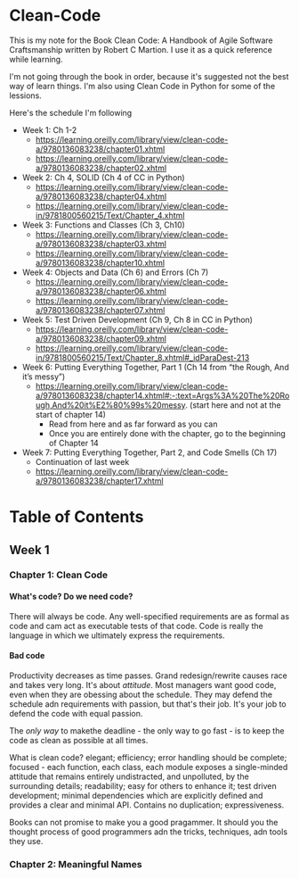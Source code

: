 # Clean-Code
This is my note for the Book Clean Code: A Handbook of Agile Software Craftsmanship written by Robert C Martion. I use it as a quick reference while learning. 

I'm not going through the book in order, because it's suggested not the best way of learn things. I'm also using Clean Code in Python for some of the lessions. 

Here's the schedule I'm following

- Week 1: Ch 1-2
  - https://learning.oreilly.com/library/view/clean-code-a/9780136083238/chapter01.xhtml
  - https://learning.oreilly.com/library/view/clean-code-a/9780136083238/chapter02.xhtml
- Week 2: Ch 4, SOLID (Ch 4 of CC in Python)
  - https://learning.oreilly.com/library/view/clean-code-a/9780136083238/chapter04.xhtml
  - https://learning.oreilly.com/library/view/clean-code-in/9781800560215/Text/Chapter_4.xhtml
- Week 3: Functions and Classes (Ch 3, Ch10)
  - https://learning.oreilly.com/library/view/clean-code-a/9780136083238/chapter03.xhtml
  - https://learning.oreilly.com/library/view/clean-code-a/9780136083238/chapter10.xhtml
- Week 4: Objects and Data (Ch 6) and Errors (Ch 7)
  - https://learning.oreilly.com/library/view/clean-code-a/9780136083238/chapter06.xhtml
  - https://learning.oreilly.com/library/view/clean-code-a/9780136083238/chapter07.xhtml
- Week 5: Test Driven Development (Ch 9, Ch 8 in CC in Python)
  - https://learning.oreilly.com/library/view/clean-code-a/9780136083238/chapter09.xhtml
  - https://learning.oreilly.com/library/view/clean-code-in/9781800560215/Text/Chapter_8.xhtml#_idParaDest-213
- Week 6: Putting Everything Together, Part 1 (Ch 14 from “the Rough, And it’s messy”)
  - https://learning.oreilly.com/library/view/clean-code-a/9780136083238/chapter14.xhtml#:-:text=Args%3A%20The%20Rough,And%20it%E2%80%99s%20messy. (start here and not at the start of chapter 14)
    - Read from here and as far forward as you can
    - Once you are entirely done with the chapter, go to the beginning of Chapter 14
- Week 7: Putting Everything Together, Part 2, and Code Smells (Ch 17)
  - Continuation of last week
  - https://learning.oreilly.com/library/view/clean-code-a/9780136083238/chapter17.xhtml

# Table of Contents

## Week 1
### Chapter 1: Clean Code

#### What's code? Do we need code? 
There will always be code. Any well-specified requirements are as formal as code and cam act as executable tests of that code. Code is really the language in which we ultimately express the requirements. 

#### Bad code
Productivity decreases as time passes. Grand redesign/rewrite causes race and takes very long. It's about *attitude*. Most managers want good code, even when they are obessing about the schedule. They may defend the schedule adn requirements with passion, but that's their job. It's your job to defend the code with equal passion.

The *only way* to makethe deadline - the only way to go fast - is to keep the code as clean as possible at all times. 

What is clean code? 
elegant; efficiency; error handling should be complete; focused - each function, each class, each module exposes a single-minded attitude that remains entirely undistracted, and unpolluted, by the surrounding details; readability; easy for others to enhance it; test driven development; minimal dependencies which are explicitly defined and provides a clear and minimal API. Contains no duplication; expressiveness. 

Books can not promise to make you a good pragammer. It should you the thought process of good programmers adn the tricks, techniques, adn tools they use. 

### Chapter 2: Meaningful Names






